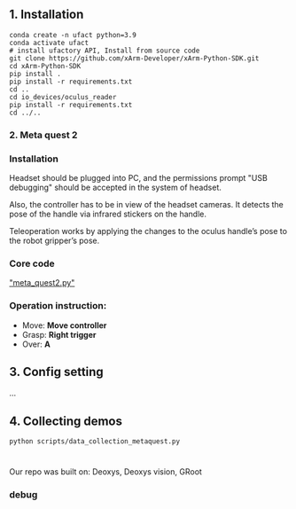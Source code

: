 ## 1. Installation
```
conda create -n ufact python=3.9
conda activate ufact
# install ufactory API, Install from source code
git clone https://github.com/xArm-Developer/xArm-Python-SDK.git
cd xArm-Python-SDK
pip install .
pip install -r requirements.txt
cd ..
cd io_devices/oculus_reader
pip install -r requirements.txt
cd ../..
```

### 2. Meta quest 2
### Installation

Headset should be plugged into PC, and the permissions prompt "USB debugging" should be accepted in the system of headset.

Also, the controller has to be in view of the headset cameras. It detects the pose of the handle via infrared stickers on the handle.

Teleoperation works by applying the changes to the oculus handle’s pose to the robot gripper’s pose.

### Core code
["meta_quest2.py"](io_devices/meta_quest2.py)


### Operation instruction:
* Move: **Move controller**
* Grasp: **Right trigger**
* Over: **A**

## 3. Config setting

...

## 4. Collecting demos
```
python scripts/data_collection_metaquest.py
```

# 
Our repo was built on: 
Deoxys, 
Deoxys vision, 
GRoot

### debug
